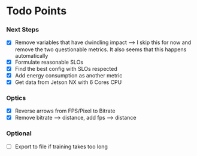 # Todo Points

### Next Steps
- [x] Remove variables that have dwindling impact
--> I skip this for now and remove the two questionable metrics. It also seems that this happens automatically
- [X] Formulate reasonable SLOs
- [X] Find the best config with SLOs respected
- [X] Add energy consumption as another metric
- [X] Get data from Jetson NX with 6 Cores CPU

### Optics
- [X] Reverse arrows from FPS/Pixel to Bitrate
- [X] Remove bitrate --> distance, add fps --> distance
 
### Optional
- [ ] Export to file if training takes too long